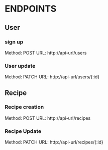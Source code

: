 # ENDPOINTS
## User 
### sign up
Method: POST
URL: http://api-url/users

### User update
Method: PATCH
URL: http://api-url/users/{:id}

## Recipe
### Recipe creation
Method: POST
URL: http://api-url/recipes 

### Recipe Update 
Method: PATCH
URL: http://api-url/recipes/{:id}